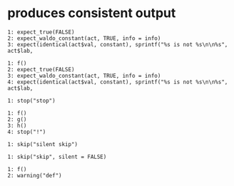 # produces consistent output

    1: expect_true(FALSE)
    2: expect_waldo_constant(act, TRUE, info = info)
    3: expect(identical(act$val, constant), sprintf("%s is not %s\n\n%s", act$lab,
    
    1: f()
    2: expect_true(FALSE)
    3: expect_waldo_constant(act, TRUE, info = info)
    4: expect(identical(act$val, constant), sprintf("%s is not %s\n\n%s", act$lab,
    
    1: stop("stop")
    
    1: f()
    2: g()
    3: h()
    4: stop("!")
    
    1: skip("silent skip")
    
    1: skip("skip", silent = FALSE)
    
    1: f()
    2: warning("def")
    

